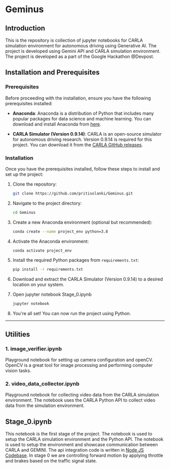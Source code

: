 # Geminus

## Introduction
This is the repository is collection of jupyter notebooks for CARLA simulation environment for autonomous driving using Generative AI. The project is developed using Gemini API and CARLA simulation environment. The project is developed as a part of the Google Hackathon @Devpost.


## Installation and Prerequisites

### Prerequisites
Before proceeding with the installation, ensure you have the following prerequisites installed:

- **Anaconda**: Anaconda is a distribution of Python that includes many popular packages for data science and machine learning. You can download and install Anaconda from [here](https://www.anaconda.com/products/distribution).

- **CARLA Simulator (Version 0.9.14)**: CARLA is an open-source simulator for autonomous driving research. Version 0.9.14 is required for this project. You can download it from the [CARLA GitHub releases](https://github.com/carla-simulator/carla/releases/tag/0.9.14).


### Installation
Once you have the prerequisites installed, follow these steps to install and set up the project:

1. Clone the repository:
    ```bash
    git clone https://github.com/pritisolanki/Geminus.git
    ```

2. Navigate to the project directory:
    ```bash
    cd Geminus
    ```

3. Create a new Anaconda environment (optional but recommended):
    ```bash
    conda create --name project_env python=3.8
    ```

4. Activate the Anaconda environment:
    ```bash
    conda activate project_env
    ```

5. Install the required Python packages from `requirements.txt`:
    ```bash
    pip install -r requirements.txt
    ```

6. Download and extract the CARLA Simulator (Version 0.9.14) to a desired location on your system.

7. Open jupyter notebook Stage_0.ipynb
    ```bash
    jupyter notebook
    ```
8. You're all set! You can now run the project using Python.

---


## Utilities
### 1. image_verifier.ipynb
Playground notebook for setting up camera configuration and openCV. OpenCV is a great tool for image processing and performing computer vision tasks. 

### 2. video_data_collector.ipynb
Playground notebook for collecting video data from the CARLA simulation environment. The notebook uses the CARLA Python API to collect video data from the simulation environment.

## Stage_0.ipynb
This notebook is the first stage of the project. The notebook is used to setup the CARLA simulation environment and the Python API. The notebook is used to setup the environment and showcase communication between CARLA and GEMINI. The api integration code is written in [Node JS Codebase](https://github.com/pritisolanki/gemini_api). 
In stage 0 we are controlling forward motion by applying throttle and brakes based on the traffic signal state.
